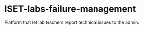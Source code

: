 # ISET-labs-failure-management
Platform that let lab teachers report technical issues to the admin.
